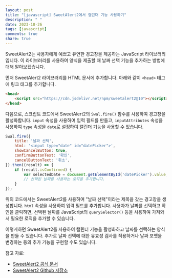 ```yaml
---
layout: post
title: "[javascript] SweetAlert2에서 캘린더 기능 사용하기"
description: " "
date: 2023-10-26
tags: [javascript]
comments: true
share: true
---
```


SweetAlert2는 사용자에게 예쁘고 유연한 경고창을 제공하는 JavaScript 라이브러리입니다. 이 라이브러리를 사용하여 양식을 제출할 때 날짜 선택 기능을 추가하는 방법에 대해 알아보겠습니다.

먼저 SweetAlert2 라이브러리를 HTML 문서에 추가합니다. 아래와 같이 `<head>` 태그에 링크 태그를 추가합니다.

```html
<head>
    <script src="https://cdn.jsdelivr.net/npm/sweetalert2@10"></script>
</head>
```

다음으로, 스크립트 코드에서 SweetAlert2의 `Swal.fire()` 함수를 사용하여 경고창을 활성화합니다. `input` 속성을 사용하여 입력 필드를 만들고, `inputAttributes` 속성을 사용하여 `type` 속성을 `date`로 설정하여 캘린더 기능을 사용할 수 있습니다.

```javascript
Swal.fire({
    title: '날짜 선택',
    html: '<input type="date" id="datePicker">',
    showCancelButton: true,
    confirmButtonText: '확인',
    cancelButtonText: '취소',
}).then((result) => {
    if (result.isConfirmed) {
        var selectedDate = document.getElementById('datePicker').value;
        // 선택된 날짜를 사용하는 로직을 추가합니다.
    }
});
```

위의 코드에서는 SweetAlert2를 사용하여 "날짜 선택"이라는 제목을 갖는 경고창을 생성합니다. `html` 속성을 사용하여 입력 필드를 추가합니다. 사용자가 날짜를 선택하고 확인을 클릭하면, 선택된 날짜를 JavaScript의 `querySelector()` 등을 사용하여 가져와서 필요한 로직을 추가할 수 있습니다.

이렇게하면 SweetAlert2를 사용하여 캘린더 기능을 활성화하고 날짜를 선택하는 양식을 만들 수 있습니다. 추가로 날짜 선택에 대한 유효성 검사를 적용하거나 날짜 포맷을 변경하는 등의 추가 기능을 구현할 수도 있습니다.

참고 자료:
- [SweetAlert2 공식 문서](https://sweetalert2.github.io/)
- [SweetAlert2 Github 저장소](https://github.com/sweetalert2/sweetalert2)
